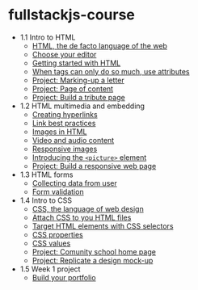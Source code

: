 # fullstackjs-course

* 1.1 Intro to HTML
  * [HTML, the de facto language of the web](1_1_Intro_to_HTML/1-HTML,_the_de_facto_language_of_the_web.md)
  * [Choose your editor](1_1_Intro_to_HTML/2-Choose_your_editor.md)
  * [Getting started with HTML](1_1_Intro_to_HTML/3-Create_HTML_elements_with_tags.md)
  * [When tags can only do so much, use attributes](1_1_Intro_to_HTML/4-When_tags_can_only_do_so_much,_use_Attributes.md)
  * [Project: Marking-up a letter](1_1_Intro_to_HTML/marking_letter.md)
  * [Project: Page of content](1_1_Intro_to_HTML/page_of_content.md)
  * [Project: Build a tribute page](1_1_Intro_to_HTML/tribute_page.md)
* 1.2 HTML multimedia and embedding
  * [Creating hyperlinks](1_2_HTML_multimedia_and_embedding/1_creating_hyperlinks.md)
  * [Link best practices](1_2_HTML_multimedia_and_embedding/2_link_best_practices.md)
  * [Images in HTML](1_2_HTML_multimedia_and_embedding/3_images_in_html.md)
  * [Video and audio content](1_2_HTML_multimedia_and_embedding/4_video_audio.md)
  * [Responsive images](1_2_HTML_multimedia_and_embedding/5_responsive_images.md)
  * [Introducing the `<picture>` element](1_2_HTML_multimedia_and_embedding/6_responsive_images_picture_elt.md)
  * [Project: Build a responsive web page](1_2_HTML_multimedia_and_embedding/Assessment/instructions.md)
* 1.3 HTML forms
  * [Collecting data from user](1_3_HTML_forms/1-Collecting_data_from_user.md)
  * [Form validation](1_3_HTML_forms/2-Form_validation.md)
* 1.4 Intro to CSS
  * [CSS, the language of web design](1_4_Intro_to_CSS/1-CSS,_the_language_of_web_design.md)
  * [Attach CSS to you HTML files](1_4_Intro_to_CSS/2-Attach_CSS_to_you_HTML_files.md)
  * [Target HTML elements with CSS selectors](1_4_Intro_to_CSS/3-Target_HTML_elements_with_CSS_selectors.md)
  * [CSS properties](1_4_Intro_to_CSS/4-CSS_properties.md)
  * [CSS values](1_4_Intro_to_CSS/5-CSS_values.md)
  * [Project: Comunity school home page](1_4_Intro_to_CSS/community_college.md)
  * [Project: Replicate a design mock-up](1_4_Intro_to_CSS/mockup_to_html.md)  
* 1.5 Week 1 project
  * [Build your portfolio](week1_project_built_your_portfolio)
